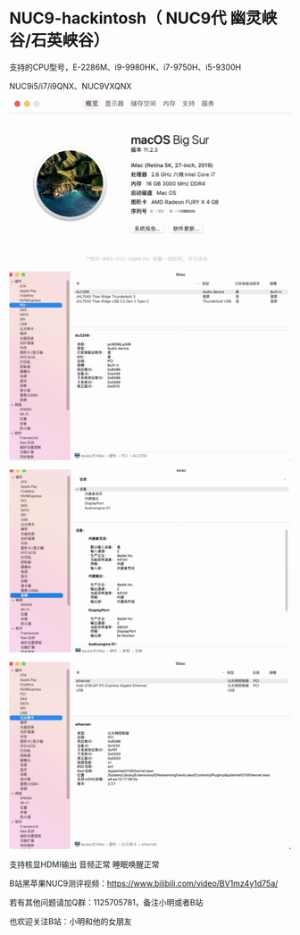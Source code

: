 # NUC9-hackintosh（ NUC9代 幽灵峡谷/石英峡谷）

支持的CPU型号，E-2286M、i9-9980HK、i7-9750H、i5-9300H


 NUC9i5/i7/i9QNX、NUC9VXQNX
 
 
![](https://github.com/Xmingbai/NUC9-hackintosh-i5-i7-i9QNX-NUC9VXQNX-hackintosh/blob/main/Mac.png)

![](https://github.com/Xmingbai/NUC9-hackintosh-i5-i7-i9QNX-NUC9VXQNX-hackintosh/blob/main/PCI.png)

![](https://github.com/Xmingbai/NUC9-hackintosh-i5-i7-i9QNX-NUC9VXQNX-hackintosh/blob/main/audio.png)

![](https://github.com/Xmingbai/NUC9-hackintosh-i5-i7-i9QNX-NUC9VXQNX-hackintosh/blob/main/%E7%BD%91%E5%8D%A1.png)


支持核显HDMI输出
音频正常
睡眠唤醒正常


B站黑苹果NUC9测评视频：https://www.bilibili.com/video/BV1mz4y1d75a/

若有其他问题请加Q群：1125705781，备注小明或者B站

也欢迎关注B站：小明和他的女朋友
